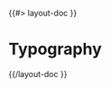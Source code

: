 <!--
/**
 * @name            Typography
 * @namespace       doc.css
 * @type            Markdown
 * @platform        md
 * @status          stable
 * @menu            Documentation / CSS           /doc/css/typography
 *
 * @since           2.0.0
 * @author    Olivier Bossel <olivier.bossel@gmail.com> (https://olivierbossel.com)
 */
-->

{{#> layout-doc }}

# Typography

{{/layout-doc }}
